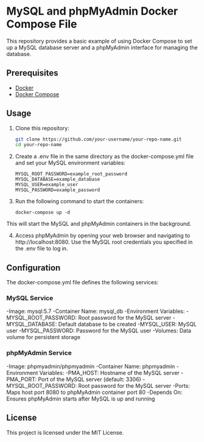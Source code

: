 # MySQL and phpMyAdmin Docker Compose File

This repository provides a basic example of using Docker Compose to set up a MySQL database server and a phpMyAdmin interface for managing the database.

## Prerequisites

- [Docker](https://docs.docker.com/get-docker/)
- [Docker Compose](https://docs.docker.com/compose/install/)

## Usage

1. Clone this repository:

	```bash
	git clone https://github.com/your-username/your-repo-name.git
	cd your-repo-name

2. Create a .env file in the same directory as the docker-compose.yml	file and set your MySQL environment variables:

	```
	MYSQL_ROOT_PASSWORD=example_root_password
	MYSQL_DATABASE=example_database
	MYSQL_USER=example_user
	MYSQL_PASSWORD=example_password

3. Run the following command to start the containers:

	```
	docker-compose up -d

This will start the MySQL and phpMyAdmin containers in the background.

4. Access phpMyAdmin by opening your web browser and navigating to http://localhost:8080. Use the MySQL root credentials you specified in the .env file to log in.

## Configuration

The docker-compose.yml file defines the following services:

### MySQL Service

-Image: mysql:5.7
-Container Name: mysql_db
-Environment Variables:
	-MYSQL_ROOT_PASSWORD: Root password for the MySQL server
	-MYSQL_DATABASE: Default database to be created
	-MYSQL_USER: MySQL user
	-MYSQL_PASSWORD: Password for the MySQL user
-Volumes: Data volume for persistent storage

### phpMyAdmin Service

-Image: phpmyadmin/phpmyadmin
-Container Name: phpmyadmin
-Environment Variables:
	-PMA_HOST: Hostname of the MySQL server
	-PMA_PORT: Port of the MySQL server (default: 3306)
	-MYSQL_ROOT_PASSWORD: Root password for the MySQL server
-Ports: Maps host port 8080 to phpMyAdmin container port 80
-Depends On: Ensures phpMyAdmin starts after MySQL is up and running

## License

This project is licensed under the MIT License.
